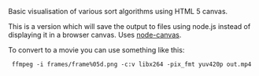 Basic visualisation of various sort algorithms using HTML 5 canvas.

This is a version which will save the output to files using node.js instead of displaying it in a browser canvas. Uses [node-canvas](https://github.com/learnboost/node-canvas).

To convert to a movie you can use something like this:

     ffmpeg -i frames/frame%05d.png -c:v libx264 -pix_fmt yuv420p out.mp4

